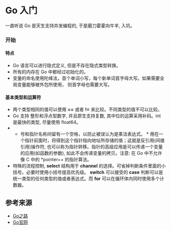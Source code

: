 # Go 入门

  一直听说 Go 是天生支持并发编程的, 于是磨刀霍霍向牛羊, 入坑。

### 开始

#### 特点

  - Go 语言可以进行隐式定义, 但是不存在隐式类型转换。
  - 所有的内存在 Go 中都经过初始化的。
  - 变量的命名使用陀峰法，首个单词小写，每个新单词首字母大写。如果需要全局变量能够被外包所使用， 则首字母也需要大写。

#### 基本类型和运算符
+ 两个类型相同的值可以使用 **==** 或者 **!=** 来比较。不同类型的值不可以比较。
+ Go 支持 整形和浮点型数字, 并且原生支持复数, 其中位的运算采用补码。int 是最快的类型, 尽量使用 float64。
+  * 号和指针名称间留有一个空格，以防止被误认为是乘法表达式。 * 用在一个指针前面时，将得到这个指针指向地址所存储的值；这就是反引用(间接引用)操作符, 也可以称为指针转移。指针的高级应用是可以传递一个变量的应用(如函数的参数), 如此不会传递变量的拷贝。注意: 在 Go 中不允许像 C 中的 *pointer++ 的指针算法。
+  特殊的流程控制, **select** 结构用于 **channel** 的选择。可省掉判断条件里面的小括号。必要时使用小括号提高优先级。 **switch** 可以接受的 **case** 判断可以是统一类型的任何类型的值或者表达式。而 **for** 可以在循环体内同时使用多个计数器。

## 参考来源 
 + [Go之路](https://github.com/Unknwon/the-way-to-go_ZH_CN)
 + [Go官网](https://golang.org/)
